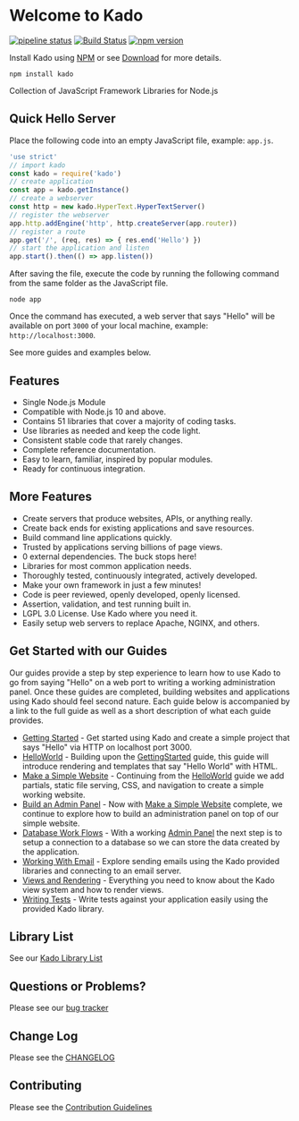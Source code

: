 # Welcome to Kado
[![pipeline status](https://git.nullivex.com/kado/kado/badges/master/pipeline.svg)](https://git.nullivex.com/kado/kado/commits/4.x)
[![Build Status](https://travis-ci.org/KadoOrg/kado.svg?branch=master)](https://travis-ci.org/KadoOrg/kado)
[![npm version](https://badge.fury.io/js/kado.svg)](https://badge.fury.io/js/kado)

Install Kado using [NPM](https://npmjs.org) or see
[Download](../info/Download.md) for more details.
```
npm install kado
```
Collection of JavaScript Framework Libraries for Node.js

## Quick Hello Server

Place the following code into an empty JavaScript file, example: `app.js`.
```js
'use strict'
// import kado
const kado = require('kado')
// create application
const app = kado.getInstance()
// create a webserver
const http = new kado.HyperText.HyperTextServer()
// register the webserver
app.http.addEngine('http', http.createServer(app.router))
// register a route
app.get('/', (req, res) => { res.end('Hello') })
// start the application and listen
app.start().then(() => app.listen())
```
After saving the file, execute the code by running the following command from
the same folder as the JavaScript file.
```
node app
```
Once the command has executed, a web server that says "Hello" will be available
on port `3000` of your local machine, example: `http://localhost:3000`.

See more guides and examples below.

## Features

* Single Node.js Module
* Compatible with Node.js 10 and above.
* Contains 51 libraries that cover a majority of coding tasks.
* Use libraries as needed and keep the code light.
* Consistent stable code that rarely changes.
* Complete reference documentation.
* Easy to learn, familiar, inspired by popular modules.
* Ready for continuous integration.

## More Features

* Create servers that produce websites, APIs, or anything really.
* Create back ends for existing applications and save resources.
* Build command line applications quickly.
* Trusted by applications serving billions of page views.
* 0 external dependencies. The buck stops here!
* Libraries for most common application needs.
* Thoroughly tested, continuously integrated, actively developed.
* Make your own framework in just a few minutes!
* Code is peer reviewed, openly developed, openly licensed.
* Assertion, validation, and test running built in.
* LGPL 3.0 License. Use Kado where you need it.
* Easily setup web servers to replace Apache, NGINX, and others.

## Get Started with our Guides

Our guides provide a step by step experience to learn how to use Kado to go from
saying "Hello" on a web port to writing a working administration panel. Once
these guides are completed, building websites and applications using Kado should
feel second nature. Each guide below is accompanied by a link to the full guide
as well as a short description of what each guide provides.

* [Getting Started](../guide/GettingStarted.md) - Get started using Kado
and create a simple project that says "Hello" via HTTP on localhost port 3000.
* [HelloWorld](../guide/HelloWorld.md) - Building upon the
[GettingStarted](../guide/GettingStarted.md) guide, this guide will
introduce rendering and templates that say "Hello World" with HTML.
* [Make a Simple Website](../guide/MakeSimpleWebsite.md) - Continuing
from the [HelloWorld](../guide/HelloWorld.md) guide we add partials,
static file serving, CSS, and navigation to create a simple working website.
* [Build an Admin Panel](../guide/BuildAdminPanel.md) - Now with
[Make a Simple Website](../guide/MakeSimpleWebsite.md) complete, we
continue to explore how to build an administration panel on top of our simple
website.
* [Database Work Flows](../guide/DatabaseWorkFlow.md) - With a working
[Admin Panel](../guide/BuildAdminPanel.md) the next step is to setup a
connection to a database so we can store the data created by the application.
* [Working With Email](../guide/WorkingWithEmail.md) - Explore sending
emails using the Kado provided libraries and connecting to an email server.
* [Views and Rendering](../guide/ViewsRendering.md) - Everything you need
to know about the Kado view system and how to render views.
* [Writing Tests](../guide/WritingTests.md) - Write tests against your
application easily using the provided Kado library.

## Library List

See our [Kado Library List](./LibraryList.md)

## Questions or Problems?

Please see our [bug tracker](https://git.nullivex.com/kado/kado/issues)

## Change Log

Please see the [CHANGELOG](../../CHANGELOG.md)

## Contributing

Please see the [Contribution Guidelines](../../CONTRIBUTING.md)
